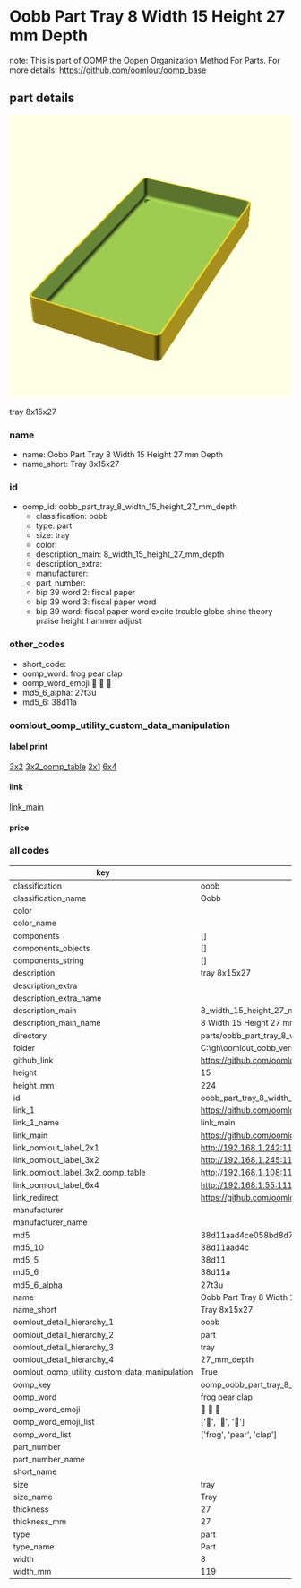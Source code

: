 # Oobb Part Tray 8 Width 15 Height 27 mm Depth  

note: This is part of OOMP the Oopen Organization Method For Parts. For more details: https://github.com/oomlout/oomp_base

##  part details
  

[![](3dpr.png)](3dpr.png)

tray 8x15x27



### name
* name: Oobb Part Tray 8 Width 15 Height 27 mm Depth
* name_short: Tray 8x15x27 
### id
* oomp_id: oobb_part_tray_8_width_15_height_27_mm_depth
  * classification: oobb
  * type: part
  * size: tray
  * color: 
  * description_main: 8_width_15_height_27_mm_depth
  * description_extra: 
  * manufacturer: 
  * part_number: 
  * bip 39 word 2: fiscal paper
  * bip 39 word 3: fiscal paper word
  * bip 39 word: fiscal paper word excite trouble globe shine theory praise height hammer adjust

### other_codes
* short_code: 
* oomp_word: frog pear clap
* oomp_word_emoji :frog: :pear: :clap:
* md5_6_alpha: 27t3u
* md5_6: 38d11a






### oomlout_oomp_utility_custom_data_manipulation
#### label print
[3x2](http://192.168.1.245:1112/?label=oomp%2027t3u)
[3x2_oomp_table](http://192.168.1.108:1112/?label=oomp%2027t3u)
[2x1](http://192.168.1.242:1112/?label=oomp%2027t3u)
[6x4](http://192.168.1.55:1112/?label=oomp%2027t3u)    

#### link

[link_main](https://github.com/oomlout/oomlout_oobb_version_4_generated_parts/tree/main/navigation_oomp/oobb/part/tray/8_width_15_height_27_mm_depth/part)                              

#### price







### all codes 
| key | value |  
| --- | --- |  
| classification | oobb |  
| classification_name | Oobb |  
| color |  |  
| color_name |  |  
| components | [] |  
| components_objects | [] |  
| components_string | [] |  
| description | tray 8x15x27 |  
| description_extra |  |  
| description_extra_name |  |  
| description_main | 8_width_15_height_27_mm_depth |  
| description_main_name | 8 Width 15 Height 27 mm Depth |  
| directory | parts/oobb_part_tray_8_width_15_height_27_mm_depth |  
| folder | C:\gh\oomlout_oobb_version_4_generated_parts\parts\oobb_part_tray_8_width_15_height_27_mm_depth |  
| github_link | https://github.com/oomlout/oomlout_oomp_part_src/tree/main/parts/oobb_part_tray_8_width_15_height_27_mm_depth |  
| height | 15 |  
| height_mm | 224 |  
| id | oobb_part_tray_8_width_15_height_27_mm_depth |  
| link_1 | https://github.com/oomlout/oomlout_oobb_version_4_generated_parts/tree/main/navigation_oomp/oobb/part/tray/8_width_15_height_27_mm_depth/part |  
| link_1_name | link_main |  
| link_main | https://github.com/oomlout/oomlout_oobb_version_4_generated_parts/tree/main/navigation_oomp/oobb/part/tray/8_width_15_height_27_mm_depth/part |  
| link_oomlout_label_2x1 | http://192.168.1.242:1112/?label=oomp%2027t3u |  
| link_oomlout_label_3x2 | http://192.168.1.245:1112/?label=oomp%2027t3u |  
| link_oomlout_label_3x2_oomp_table | http://192.168.1.108:1112/?label=oomp%2027t3u |  
| link_oomlout_label_6x4 | http://192.168.1.55:1112/?label=oomp%2027t3u |  
| link_redirect | https://github.com/oomlout/oomlout_oobb_version_4_generated_parts/tree/main/parts/oobb_tray_08_15_27 |  
| manufacturer |  |  
| manufacturer_name |  |  
| md5 | 38d11aad4ce058bd8d7484edfae7fabc |  
| md5_10 | 38d11aad4c |  
| md5_5 | 38d11 |  
| md5_6 | 38d11a |  
| md5_6_alpha | 27t3u |  
| name | Oobb Part Tray 8 Width 15 Height 27 mm Depth |  
| name_short | Tray 8x15x27  |  
| oomlout_detail_hierarchy_1 | oobb |  
| oomlout_detail_hierarchy_2 | part |  
| oomlout_detail_hierarchy_3 | tray |  
| oomlout_detail_hierarchy_4 | 27_mm_depth |  
| oomlout_oomp_utility_custom_data_manipulation | True |  
| oomp_key | oomp_oobb_part_tray_8_width_15_height_27_mm_depth |  
| oomp_word | frog pear clap |  
| oomp_word_emoji | :frog: :pear: :clap: |  
| oomp_word_emoji_list | [':frog:', ':pear:', ':clap:'] |  
| oomp_word_list | ['frog', 'pear', 'clap'] |  
| part_number |  |  
| part_number_name |  |  
| short_name |  |  
| size | tray |  
| size_name | Tray |  
| thickness | 27 |  
| thickness_mm | 27 |  
| type | part |  
| type_name | Part |  
| width | 8 |  
| width_mm | 119 |  
